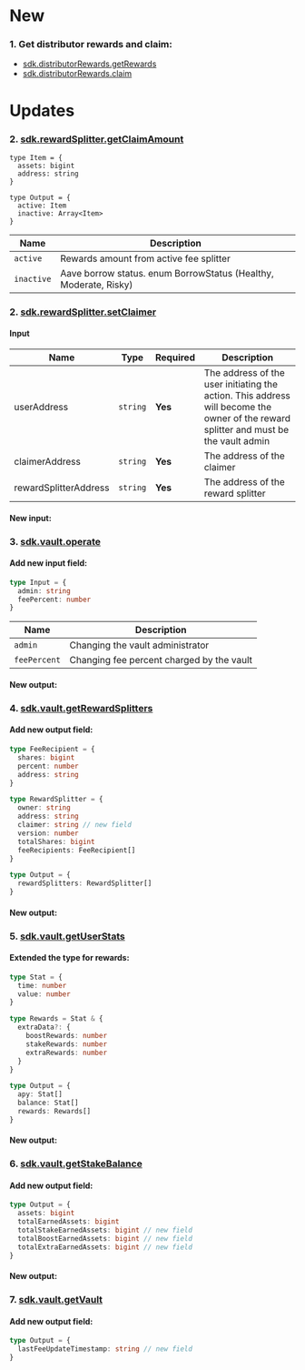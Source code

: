 # New
### 1. Get distributor rewards and claim:
- [sdk.distributorRewards.getRewards](/distributorRewards/requests/getrewards)
- [sdk.distributorRewards.claim](/distributorRewards/transactions/claim)

# Updates
### 2. [sdk.rewardSplitter.getClaimAmount](https://sdk.stakewise.io/rewardSplitter/requests/getclaimamount)

```
type Item = {
  assets: bigint
  address: string
}

type Output = {
  active: Item
  inactive: Array<Item>
}
```

| Name             | Description                                                      |
|------------------|------------------------------------------------------------------|
| `active`   | Rewards amount from active fee splitter |
| `inactive` | Aave borrow status. enum BorrowStatus (Healthy, Moderate, Risky) |


### 2. [sdk.rewardSplitter.setClaimer](https://sdk.stakewise.io/rewardSplitter/transactions/setclaimer)

#### Input
| Name                  | Type     | Required | Description                                                                                                                          |
|-----------------------|----------|----------|--------------------------------------------------------------------------------------------------------------------------------------|
| userAddress           | `string` | **Yes**  | The address of the user initiating the action. This address will become the owner of the reward splitter and must be the vault admin |
| claimerAddress        | `string` | **Yes**  | The address of the claimer                                                                                                           |
| rewardSplitterAddress | `string` | **Yes**  | The address of the reward splitter                                                                                                   |


#### New input:

### 3. [sdk.vault.operate](https://sdk.stakewise.io/vault/transactions/operate)

#### Add new input field:

```ts
type Input = {
  admin: string
  feePercent: number
}

```
| Name           | Description                                                  |
|----------------|--------------------------------------------------------------|
| `admin`        | Changing the vault administrator                             |
| `feePercent`   | Changing fee percent charged by the vault                    |


#### New output:

### 4. [sdk.vault.getRewardSplitters](https://sdk.stakewise.io/vault/requests/getrewardsplitters)

#### Add new output field:
```ts
type FeeRecipient = {
  shares: bigint
  percent: number
  address: string
}

type RewardSplitter = {
  owner: string
  address: string
  claimer: string // new field
  version: number
  totalShares: bigint
  feeRecipients: FeeRecipient[]
}

type Output = {
  rewardSplitters: RewardSplitter[]
}
```

#### New output:

### 5. [sdk.vault.getUserStats](https://sdk.stakewise.io/vault/requests/getuserstats)

#### Extended the type for rewards:
```ts
type Stat = {
  time: number
  value: number
}

type Rewards = Stat & {
  extraData?: {
    boostRewards: number
    stakeRewards: number
    extraRewards: number
  }
}

type Output = {
  apy: Stat[]
  balance: Stat[]
  rewards: Rewards[]
}
```

#### New output:

### 6. [sdk.vault.getStakeBalance](https://sdk.stakewise.io/vault/requests/getstakebalance)

#### Add new output field:
```ts
type Output = {
  assets: bigint
  totalEarnedAssets: bigint
  totalStakeEarnedAssets: bigint // new field
  totalBoostEarnedAssets: bigint // new field
  totalExtraEarnedAssets: bigint // new field
}
```

#### New output:

### 7. [sdk.vault.getVault](https://sdk.stakewise.io/vault/requests/getvault)

#### Add new output field:
```ts
type Output = {
  lastFeeUpdateTimestamp: string // new field
}
```
